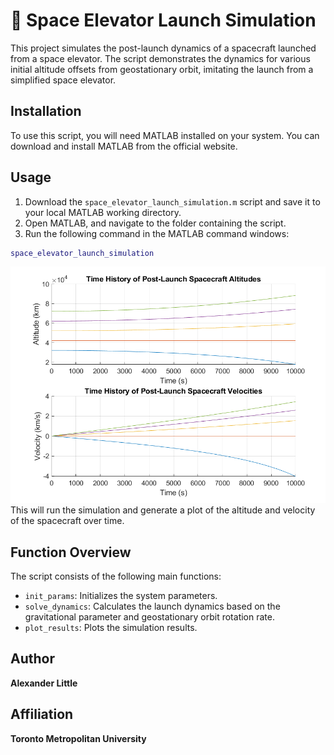 # 🚀 Space Elevator Launch Simulation
This project simulates the post-launch dynamics of a spacecraft launched from a space elevator. The script demonstrates the dynamics for various initial altitude offsets from geostationary orbit, imitating the launch from a simplified space elevator.

## Installation
To use this script, you will need MATLAB installed on your system. You can download and install MATLAB from the official website.

## Usage
1. Download the `space_elevator_launch_simulation.m` script and save it to your local MATLAB working directory.
2. Open MATLAB, and navigate to the folder containing the script.
3. Run the following command in the MATLAB command windows:
```matlab
space_elevator_launch_simulation
```
![Launch Results](space_elevator_launch_simulation_results.png)
This will run the simulation and generate a plot of the altitude and velocity of the spacecraft over time.

## Function Overview
The script consists of the following main functions:
- `init_params`: Initializes the system parameters.
- `solve_dynamics`: Calculates the launch dynamics based on the gravitational parameter and geostationary orbit rotation rate.
- `plot_results`: Plots the simulation results.

## Author
**Alexander Little**

## Affiliation
**Toronto Metropolitan University**
